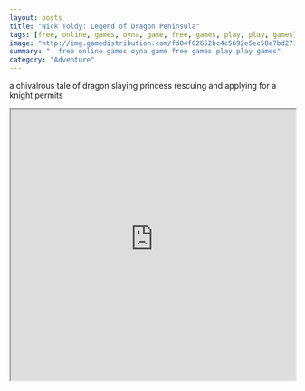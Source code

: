 ```yaml
---
layout: posts
title: "Nick Toldy: Legend of Dragon Peninsula"
tags: [free, online, games, oyna, game, free, games, play, play, games]
image: "http://img.gamedistribution.com/fd04f02652bc4c5692e5ec58e7bd2717.jpg"
summary: "  free online games oyna game free games play play games"
category: "Adventure"
---
```


a chivalrous tale of dragon slaying princess rescuing and applying for a knight permits

<iframe width="100%" height="480px;" src="http://flash.gamedistribution.com?game=fd04f02652bc4c5692e5ec58e7bd2717"></iframe>